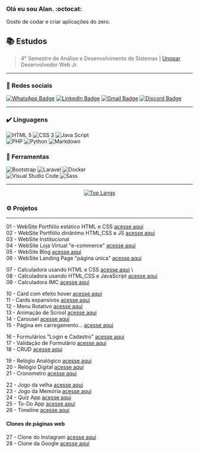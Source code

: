 ### Olá eu sou Alan. :octocat:  
Gosto de codar e criar aplicações do zero.

## 📚 Estudos
> 4° Semestre de Análise e Desenvolvimento de Sistemas  | [Unopar](https://www.unopar.com.br/)        <br>
> Desenvolvedor Web Jr. 

---

### 🔗 Redes sociais

[![WhatsApp Badge](https://img.shields.io/badge/WhatsApp-25D366?style=for-the-badge&logo=whatsapp&logoColor=white&link=https://github.com/rhogger)](https://api.whatsapp.com/send?phone=556992266984)
[![LinkedIn Badge](https://img.shields.io/badge/-LinkedIn-%230077B5?style=for-the-badge&logo=linkedin&logoColor=white&link=https://github.com/rhogger)](https://www.linkedin.com/in/alancamposdeveloper/)
[![Gmail Badge](https://img.shields.io/badge/-Gmail-%23333?style=for-the-badge&logo=gmail&logoColor=white&link=https://github.com/rhogger)](mailto:alancamposdeveloper@gmail.com)
[![Discord Badge](https://img.shields.io/badge/Discord-7289DA?style=for-the-badge&logo=discord&logoColor=white&link=https://github.com/rhogger)](https://discord.io/alancamposdev)

---

### ✔️ Linguagens
  
  ![HTML 5](https://img.shields.io/badge/HTML5-E34F26?style=for-the-badge&logo=html5&logoColor=white)
  ![CSS 3](https://img.shields.io/badge/CSS3-1572B6?style=for-the-badge&logo=css3&logoColor=white)
  ![Java Script](https://img.shields.io/badge/JavaScript-323330?style=for-the-badge&logo=javascript&logoColor=F7DF1E)
  <br>
  ![PHP](https://img.shields.io/badge/PHP-777BB4?style=for-the-badge&logo=php&logoColor=white)
  ![Python](https://img.shields.io/badge/Python-FFD43B?style=for-the-badge&logo=python&logoColor=blue)
  ![Markdown](https://img.shields.io/badge/Markdown-000000?style=for-the-badge&logo=markdown&logoColor=white)
  
  
### 🧰 Ferramentas

  ![Bootstrap](https://img.shields.io/badge/Bootstrap-563D7C?style=for-the-badge&logo=bootstrap&logoColor=white) 
  ![Laravel](https://img.shields.io/badge/Laravel-FF2D20?style=for-the-badge&logo=laravel&logoColor=white)
  ![Docker](https://img.shields.io/badge/Docker-2CA5E0?style=for-the-badge&logo=docker&logoColor=white)  
  ![Visual Studio Code](https://img.shields.io/badge/Visual_Studio_Code-0078D4?style=for-the-badge&logo=visual%20studio%20code&logoColor=white)
  ![Sass](https://img.shields.io/badge/Sass-CC6699?style=for-the-badge&logo=sass&logoColor=white)
  
  ----
  
  <div align="center">    

  [![Top Langs](https://github-readme-stats.vercel.app/api/top-langs/?username=alancamposdev&layout=compact&theme=dracula)](https://github.com/anuraghazra/github-readme-stats)
  </div>
  
  
  ### ⚙ Projetos 
  
  ---
  
  01 - WebSite Portfólio estático HTML e CSS [acesse aqui](www.google.com.br "meus projetos")  
  02 - WebSite Portfólio dinânimo HTML,CSS e JS [acesse aqui]() \
  03 - WebSite Institucional []() \
  04 - WebSite Loja Virtual "e-commerce" [acesse aqui](https://github.com/alancamposdev/e-commerce) \
  05 - WebSite Blog [acesse aqui]() \
  06 - WebSite Landing Page "página única" [acesse aqui]() 
  
  
  07 - Calculadora usando HTML e CSS [acesse aqui]() \  
  08 - Calculadora usando HTML,CSS e JavaScript [acesse aqui](https://github.com/alancamposdev/calculadora) \
  09 - Calculadora IMC [acesse aqui](https://github.com/alancamposdev/calculadora-imc) 
  
  10 - Card com efeito hover [acesse aqui]() \
  11 - Cards expansivos [acesse aqui]() \
  12 - Menu Rotativo [acesse aqui]() \
  13 - Animação de Scrool [acesse aqui]() \
  14 - Carousel  [acesse aqui]() \
  15 - Página em carregamento... [acesse aqui]() 
  
  16 - Formulários "Login e Cadastro" [acesse aqui]() \
  17 - Validação de Formulário [acesse aqui]() \
  18 - CRUD [acesse aqui]() 
  
  19 - Relógio Analógico [acesse aqui]() \
  20 - Relógio Digital [acesse aqui](https://github.com/alancamposdev/RelogioDigital) \
  21 - Cronometro [acesse aqui](https://github.com/alancamposdev/cronometro) 
  
  22 - Jogo da velha [acesse aqui](https://github.com/alancamposdev/jogo_da_velha) \
  23 - Jogo da Memória [acesse aqui](https://github.com/alancamposdev/JogoDaMemoria) \
  24 - Quiz App [acesse aqui]() \
  25 - To-Do App [acesse aqui]() \
  26 - Timeline [acesse aqui]() 
  
   #### Clones de páginas web 
   
  27 - Clone do Instagram [acesse aqui]() \
  28 - Clone da Google [acesse aqui]() 
  
  
  
  
  
  
  
